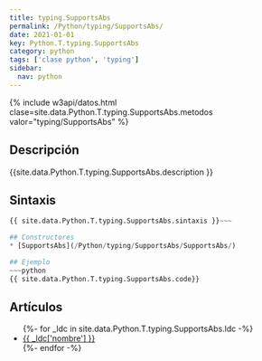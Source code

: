 ```yaml
---
title: typing.SupportsAbs
permalink: /Python/typing/SupportsAbs/
date: 2021-01-01
key: Python.T.typing.SupportsAbs
category: python
tags: ['clase python', 'typing']
sidebar: 
  nav: python
---
```


{% include w3api/datos.html clase=site.data.Python.T.typing.SupportsAbs.metodos valor="typing/SupportsAbs" %}

## Descripción
{{site.data.Python.T.typing.SupportsAbs.description }}

## Sintaxis
~~~python
{{ site.data.Python.T.typing.SupportsAbs.sintaxis }}~~~

## Constructores
* [SupportsAbs](/Python/typing/SupportsAbs/SupportsAbs/)

## Ejemplo
~~~python
{{ site.data.Python.T.typing.SupportsAbs.code}}
~~~

## Artículos
<ul>
{%- for _ldc in site.data.Python.T.typing.SupportsAbs.ldc -%}
   <li>
       <a href="{{_ldc['url'] }}">{{ _ldc['nombre'] }}</a>
   </li>
{%- endfor -%}
</ul>
